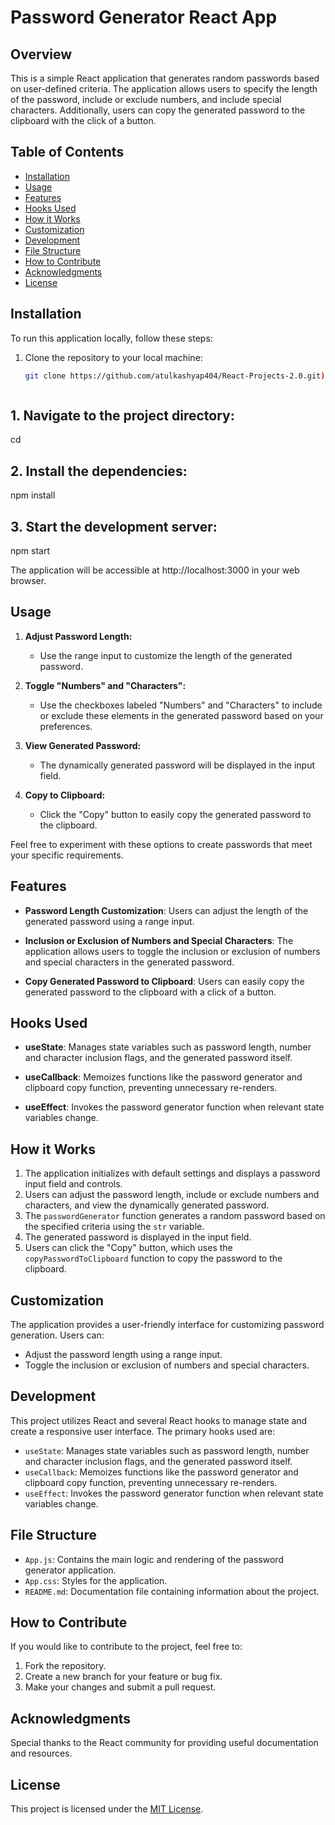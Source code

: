 # Password Generator React App

## Overview

This is a simple React application that generates random passwords based on user-defined criteria. The application allows users to specify the length of the password, include or exclude numbers, and include special characters. Additionally, users can copy the generated password to the clipboard with the click of a button.

## Table of Contents

- [Installation](#installation)
- [Usage](#usage)
- [Features](#features)
- [Hooks Used](#hooks-used)
- [How it Works](#how-it-works)
- [Customization](#Customization)
- [Development](#Development)
- [File Structure](#File-Structure)
- [How to Contribute](#How-to-Contribute)
- [Acknowledgments](#Acknowledgments)
- [License](#License)

## Installation

To run this application locally, follow these steps:

1. Clone the repository to your local machine:

   ```bash
   git clone https://github.com/atulkashyap404/React-Projects-2.0.git)https://github.com/atulkashyap404/React-Projects-2.0.git



## 1. Navigate to the project directory:
cd <project-directory>

## 2. Install the dependencies:
npm install

## 3. Start the development server:
npm start

The application will be accessible at http://localhost:3000 in your web browser.


## Usage

1. **Adjust Password Length:**
   - Use the range input to customize the length of the generated password.

2. **Toggle "Numbers" and "Characters":**
   - Use the checkboxes labeled "Numbers" and "Characters" to include or exclude these elements in the generated password based on your preferences.

3. **View Generated Password:**
   - The dynamically generated password will be displayed in the input field.

4. **Copy to Clipboard:**
   - Click the "Copy" button to easily copy the generated password to the clipboard.

Feel free to experiment with these options to create passwords that meet your specific requirements.

## Features

- **Password Length Customization**: Users can adjust the length of the generated password using a range input.

- **Inclusion or Exclusion of Numbers and Special Characters**: The application allows users to toggle the inclusion or exclusion of numbers and special characters in the generated password.

- **Copy Generated Password to Clipboard**: Users can easily copy the generated password to the clipboard with a click of a button.


## Hooks Used

- **useState**: Manages state variables such as password length, number and character inclusion flags, and the generated password itself.

- **useCallback**: Memoizes functions like the password generator and clipboard copy function, preventing unnecessary re-renders.

- **useEffect**: Invokes the password generator function when relevant state variables change.

## How it Works

1. The application initializes with default settings and displays a password input field and controls.
2. Users can adjust the password length, include or exclude numbers and characters, and view the dynamically generated password.
3. The `passwordGenerator` function generates a random password based on the specified criteria using the `str` variable.
4. The generated password is displayed in the input field.
5. Users can click the "Copy" button, which uses the `copyPasswordToClipboard` function to copy the password to the clipboard.


## Customization

The application provides a user-friendly interface for customizing password generation. Users can:

- Adjust the password length using a range input.
- Toggle the inclusion or exclusion of numbers and special characters.

## Development

This project utilizes React and several React hooks to manage state and create a responsive user interface. The primary hooks used are:

- `useState`: Manages state variables such as password length, number and character inclusion flags, and the generated password itself.
- `useCallback`: Memoizes functions like the password generator and clipboard copy function, preventing unnecessary re-renders.
- `useEffect`: Invokes the password generator function when relevant state variables change.

## File Structure

- `App.js`: Contains the main logic and rendering of the password generator application.
- `App.css`: Styles for the application.
- `README.md`: Documentation file containing information about the project.

## How to Contribute

If you would like to contribute to the project, feel free to:

1. Fork the repository.
2. Create a new branch for your feature or bug fix.
3. Make your changes and submit a pull request.

## Acknowledgments

Special thanks to the React community for providing useful documentation and resources.

## License

This project is licensed under the [MIT License](LICENSE).


















